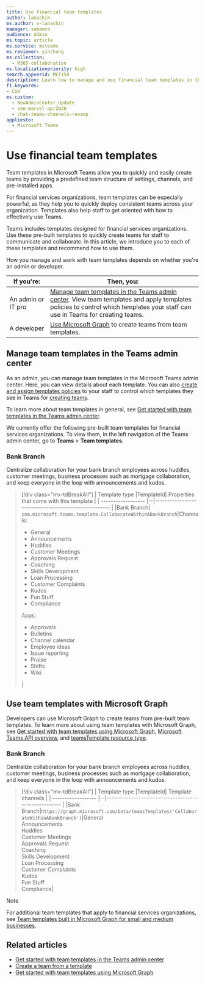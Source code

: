```yaml
---
title: Use financial team templates
author: lanachin
ms.author: v-lanachin
manager: samanro
audience: Admin
ms.topic: article
ms.service: msteams
ms.reviewer: yinchang
ms.collection: 
  - M365-collaboration
ms.localizationpriority: high
search.appverid: MET150
description: Learn how to manage and use financial team templates in the Teams admin center and with Microsoft Graph to quickly and easily create teams for your financial services organization. 
f1.keywords:
- CSH
ms.custom: 
  - NewAdminCenter_Update
  - seo-marvel-apr2020
  - chat-teams-channels-revamp
appliesto: 
  - Microsoft Teams
---
```


# Use financial team templates

Team templates in Microsoft Teams allow you to quickly and easily create teams by providing a predefined team structure of settings, channels, and pre-installed apps.

For financial services organizations, team templates can be especially powerful, as they help you to quickly deploy consistent teams across your organization. Templates also help staff to get oriented with how to effectively use Teams.

Teams includes templates designed for financial services organizations. Use these pre-built templates to quickly create teams for staff to communicate and collaborate. In this article, we introduce you to each of these templates and recommend how to use them.

How you manage and work with team templates depends on whether you're an admin or developer.

|If you're: | Then, you: |
| ---- | --------- |
| An admin or IT pro |[Manage team templates in the Teams admin center](#manage-team-templates-in-the-teams-admin-center). View team templates and apply templates policies to control which templates your staff can use in Teams for creating teams. |
| A developer | [Use Microsoft Graph](#use-team-templates-with-microsoft-graph) to create teams from team templates. |

## Manage team templates in the Teams admin center

As an admin, you can manage team templates in the Microsoft Teams admin center. Here, you can view details about each template. You can also [create and assign templates policies](templates-policies.md) to your staff to control which templates they see in Teams for [creating teams](https://support.microsoft.com/office/create-a-team-with-team-templates-702a2977-e662-4038-bef5-bdf8ee47b17b).

To learn more about team templates in general, see [Get started with team templates in the Teams admin center](get-started-with-teams-templates-in-the-admin-console.md).

We currently offer the following pre-built team templates for financial services organizations. To view them, in the left navigation of the Teams admin center, go to **Teams** > **Team templates**.

### Bank Branch

Centralize collaboration for your bank branch employees across huddles, customer meetings, business processes such as mortgage collaboration, and keep everyone in the loop with announcements and kudos.

>[!div class="mx-tdBreakAll"]
>| Template type |TemplateId| Properties that come with this template |
>| ------------------ |--|----------------------------------------------------- |
>|Bank Branch| `com.microsoft.teams.template.CollaborateWithinABankBranch`|Channels: <ul><li>General<li>Announcements</li><li>Huddles</li><li>Customer Meetings</li><li>Approvals Request </li><li>Coaching</li><li>Skills Development</li><li>Loan Processing</li><li>Customer Complaints</li><li>Kudos</li><li>Fun Stuff</li><li>Compliance</li></ul>Apps:<ul><li>Approvals</li><li>Bulletins</li><li>Channel calendar</li><li>Employee ideas</li><li>Issue reporting</li><li>Praise</li><li>Shifts</li><li>Wiki</li></ul>|

## Use team templates with Microsoft Graph

Developers can use Microsoft Graph to create teams from pre-built team templates. To learn more about using team templates with Microsoft Graph, see [Get started with team templates using Microsoft Graph](get-started-with-teams-templates.md), [Microsoft Teams API overview](/graph/teams-concept-overview?view=graph-rest-1.0&preserve-view=true), and [teamsTemplate resource type](/graph/api/resources/teamstemplate?view=graph-rest-1.0&preserve-view=true).

### Bank Branch

Centralize collaboration for your bank branch employees across huddles, customer meetings, business processes such as mortgage collaboration, and keep everyone in the loop with announcements and kudos.

>[!div class="mx-tdBreakAll"]
>| Template type |TemplateId| Template channels |
>| ------------------ |--|----------------------------------------------------- |
>|Bank Branch|`https://graph.microsoft.com/beta/teamsTemplates('CollaborateWithinABankBranch')`|General<br>Announcements<br>Huddles<br>Customer Meetings<br>Approvals Request<br>Coaching<br>Skills Development<br>Loan Processing<br>Customer Complaints<br>Kudos<br>Fun Stuff<br>Compliance|

> [!NOTE]
> For additional team templates that apply to financial services organizations, see [Team templates built in Microsoft Graph for small and medium businesses](smb-templates.md).

## Related articles

- [Get started with team templates in the Teams admin center](get-started-with-teams-templates-in-the-admin-console.md)
- [Create a team from a template](https://support.microsoft.com/office/create-a-team-with-team-templates-702a2977-e662-4038-bef5-bdf8ee47b17b)
- [Get started with team templates using Microsoft Graph](get-started-with-teams-templates.md)